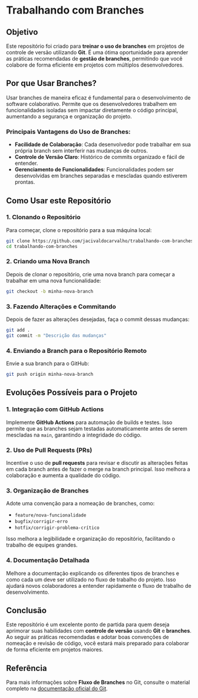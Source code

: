 # Trabalhando com Branches

## **Objetivo**
Este repositório foi criado para **treinar o uso de branches** em projetos de controle de versão utilizando **Git**. É uma ótima oportunidade para aprender as práticas recomendadas de **gestão de branches**, permitindo que você colabore de forma eficiente em projetos com múltiplos desenvolvedores.


## **Por que Usar Branches?**
Usar branches de maneira eficaz é fundamental para o desenvolvimento de software colaborativo. Permite que os desenvolvedores trabalhem em funcionalidades isoladas sem impactar diretamente o código principal, aumentando a segurança e organização do projeto.

### **Principais Vantagens do Uso de Branches:**
- **Facilidade de Colaboração**: Cada desenvolvedor pode trabalhar em sua própria branch sem interferir nas mudanças de outros.
- **Controle de Versão Claro**: Histórico de commits organizado e fácil de entender.
- **Gerenciamento de Funcionalidades**: Funcionalidades podem ser desenvolvidas em branches separadas e mescladas quando estiverem prontas.


## **Como Usar este Repositório**

### **1. Clonando o Repositório**

Para começar, clone o repositório para a sua máquina local:

```bash
git clone https://github.com/jacivaldocarvalho/trabalhando-com-branches.git
cd trabalhando-com-branches
```

### **2. Criando uma Nova Branch**

Depois de clonar o repositório, crie uma nova branch para começar a trabalhar em uma nova funcionalidade:

```bash
git checkout -b minha-nova-branch
```

### **3. Fazendo Alterações e Commitando**

Depois de fazer as alterações desejadas, faça o commit dessas mudanças:

```bash
git add .
git commit -m "Descrição das mudanças"
```

### **4. Enviando a Branch para o Repositório Remoto**

Envie a sua branch para o GitHub:

```bash
git push origin minha-nova-branch
```

## **Evoluções Possíveis para o Projeto**

### 1. **Integração com GitHub Actions**
Implemente **GitHub Actions** para automação de builds e testes. Isso permite que as branches sejam testadas automaticamente antes de serem mescladas na `main`, garantindo a integridade do código.

### 2. **Uso de Pull Requests (PRs)**
Incentive o uso de **pull requests** para revisar e discutir as alterações feitas em cada branch antes de fazer o merge na branch principal. Isso melhora a colaboração e aumenta a qualidade do código.

### 3. **Organização de Branches**
Adote uma convenção para a nomeação de branches, como:
- `feature/nova-funcionalidade`
- `bugfix/corrigir-erro`
- `hotfix/corrigir-problema-crítico`

Isso melhora a legibilidade e organização do repositório, facilitando o trabalho de equipes grandes.

### 4. **Documentação Detalhada**
Melhore a documentação explicando os diferentes tipos de branches e como cada um deve ser utilizado no fluxo de trabalho do projeto. Isso ajudará novos colaboradores a entender rapidamente o fluxo de trabalho de desenvolvimento.


## **Conclusão**

Este repositório é um excelente ponto de partida para quem deseja aprimorar suas habilidades com **controle de versão** usando **Git** e **branches**. Ao seguir as práticas recomendadas e adotar boas convenções de nomeação e revisão de código, você estará mais preparado para colaborar de forma eficiente em projetos maiores.

## **Referência**

Para mais informações sobre **Fluxo de Branches** no Git, consulte o material completo na [documentação oficial do Git](https://git-scm.com/book/pt-br/v2/Branches-no-Git-Fluxo-de-Branches).
